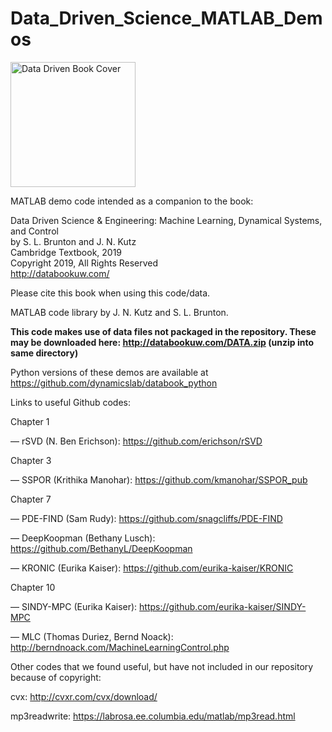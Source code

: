 # Data_Driven_Science_MATLAB_Demos

<img src="http://www.databookuw.com/files/stacks-image-5bffc53-882x1200.png" alt="Data Driven Book Cover" width="200"/>

MATLAB demo code intended as a companion to the book:  


Data Driven Science & Engineering: Machine Learning, Dynamical Systems, and Control  
by S. L. Brunton and J. N. Kutz  
Cambridge Textbook, 2019  
Copyright 2019, All Rights Reserved  
http://databookuw.com/

Please cite this book when using this code/data. 

MATLAB code library by J. N. Kutz and S. L. Brunton.

**This code makes use of data files not packaged in the repository. These may be downloaded here: http://databookuw.com/DATA.zip (unzip into same directory)**

Python versions of these demos are available at https://github.com/dynamicslab/databook_python

Links to useful Github codes:

Chapter 1

  — rSVD (N. Ben Erichson): https://github.com/erichson/rSVD
  
Chapter 3

  — SSPOR (Krithika Manohar): https://github.com/kmanohar/SSPOR_pub
  
Chapter 7

  — PDE-FIND (Sam Rudy): https://github.com/snagcliffs/PDE-FIND
  
  — DeepKoopman (Bethany Lusch): https://github.com/BethanyL/DeepKoopman
  
  — KRONIC (Eurika Kaiser): https://github.com/eurika-kaiser/KRONIC
  
Chapter 10

  — SINDY-MPC (Eurika Kaiser): https://github.com/eurika-kaiser/SINDY-MPC
  
  — MLC (Thomas Duriez, Bernd Noack): http://berndnoack.com/MachineLearningControl.php


Other codes that we found useful, but have not included in our repository because of copyright:

cvx: http://cvxr.com/cvx/download/

mp3readwrite: https://labrosa.ee.columbia.edu/matlab/mp3read.html

